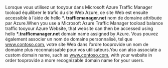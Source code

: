 <span data-ttu-id="efc37-101">Lorsque vous utilisez un tooyour dans Microsoft Azure Traffic Manager tooload équilibrer le trafic du site Web Azure, ce site Web est ensuite accessible à l’aide de hello  **\*. trafficmanager.net** nom de domaine attribuée par Azure.</span><span class="sxs-lookup"><span data-stu-id="efc37-101">When you use a Microsoft Azure Traffic Manager tooload balance traffic tooyour Azure Website, that website can then be accessed using hello **\*.trafficmanager.net** domain name assigned by Azure.</span></span> <span data-ttu-id="efc37-102">Vous pouvez également associer un nom de domaine personnalisé, tel que www.contoso.com, votre site Web dans l’ordre tooprovide un nom de domaine plus reconnaissable pour vos utilisateurs.</span><span class="sxs-lookup"><span data-stu-id="efc37-102">You can also associate a custom domain name, such as www.contoso.com, with your website in order tooprovide a more recognizable domain name for your users.</span></span>


